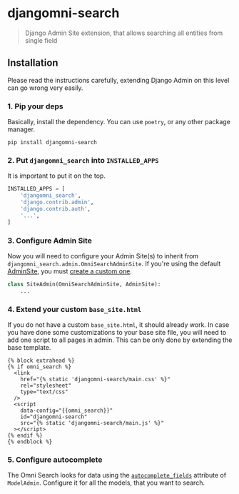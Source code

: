# djangomni-search

> Django Admin Site extension, that allows searching all entities from single
> field

## Installation

Please read the instructions carefully, extending Django Admin on this level
can go wrong very easily.

### 1. Pip your deps

Basically, install the dependency. You can use `poetry`, or any other package
manager.

```shell
pip install djangomni-search
```

### 2. Put `djangomni_search` into `INSTALLED_APPS`

It is important to put it on the top.

```python
INSTALLED_APPS = [
    'djangomni_search',
    'django.contrib.admin',
    'django.contrib.auth',
    '...',
]
```

### 3. Configure Admin Site

Now you will need to configure your Admin Site(s) to inherit from
`djangomni_search.admin.OmniSearchAdminSite`. If you're using the default
[AdminSite](https://docs.djangoproject.com/en/4.1/ref/contrib/admin/), you must
[create a custom
one](https://docs.djangoproject.com/en/4.1/ref/contrib/admin/#overriding-default-admin-site).

```python
class SiteAdmin(OmniSearchAdminSite, AdminSite):
    ...
```

### 4. Extend your custom `base_site.html`

If you do not have a custom `base_site.html`, it should already work. In case you have done some customizations to your base site file, you will need to add one script to all pages in admin. This can be only done by
extending the base template.

```
{% block extrahead %}
{% if omni_search %}
  <link
    href="{% static 'djangomni-search/main.css' %}"
    rel="stylesheet"
    type="text/css"
  />
  <script
    data-config="{{omni_search}}"
    id="djangomni-search"
    src="{% static 'djangomni-search/main.js' %}"
  ></script>
{% endif %}
{% endblock %}
```

### 5. Configure autocomplete

The Omni Search looks for data using the [`autocomplete_fields`](https://docs.djangoproject.com/en/4.1/ref/contrib/admin/#django.contrib.admin.ModelAdmin.autocomplete_fields) attribute of `ModelAdmin`. Configure it for all the models, that you want to search.
